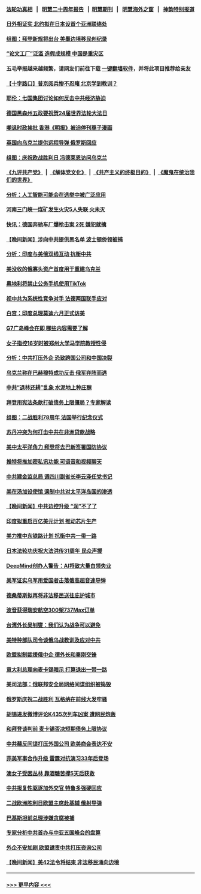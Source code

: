 #### [法轮功真相](https://github.com/gfw-breaker/truth/blob/master/README.md?t=0) &nbsp;&nbsp;|&nbsp;&nbsp; [明慧二十周年报告](https://github.com/gfw-breaker/mh-reports/blob/master/README.md?t=0) &nbsp;&nbsp;|&nbsp;&nbsp;[明慧期刊](https://github.com/gfw-breaker/mh-qikan) &nbsp;&nbsp;|&nbsp;&nbsp; [明慧海外之窗](https://github.com/gfw-breaker/mh-news/blob/master/README.md?t=0) &nbsp;&nbsp;|&nbsp;&nbsp; [神韵特别报道](https://github.com/gfw-breaker/mh-news/blob/master/shenyun.md?t=0)
#### [日外相证实 北约拟在日本设首个亚洲联络处](../pages/nsc418/n13994269.md?t=05121243) 
#### [组图：拜登新规将出台 美墨边境移民创纪录](../pages/nsc418/n13994117.md?t=05121243) 
#### [“论文工厂”泛滥 造假成规模 中国是重灾区](../pages/nsc418/n13994149.md?t=05121243) 
#### 五毛举报越来越频繁，请网友们前往下载 [一键翻墙软件](https://github.com/gfw-breaker/ssr-accounts)，并将此项目推荐给亲友
#### [【十字路口】普京阅兵惨不忍睹 北京学到教训？](../pages/nsc418/n13993878.md?t=05121243) 
#### [耶伦：七国集团讨论如何反击中共经济胁迫](../pages/nsc418/n13994141.md?t=05121243) 
#### [德国黑森州五政要祝贺24届世界法轮大法日](../pages/nsc418/n13991475.md?t=05121243) 
#### [嘲讽时政挨批 香港《明报》被迫停刊尊子漫画](../pages/nsc418/n13993743.md?t=05121243) 
#### [英国向乌克兰提供远程导弹 俄罗斯回应](../pages/nsc418/n13993830.md?t=05121243) 
#### [组图：庆祝欧战胜利日 冯德莱恩访问乌克兰](../pages/nsc418/n13993695.md?t=05121243) 
#### [《九评共产党》](https://github.com/begood0513/9ping.md/blob/master/README.md) &nbsp;|&nbsp; [《解体党文化》](../../../../jtdwh.md/blob/master/README.md)  &nbsp;|&nbsp; [《共产主义的终极目的》](../../../../gczydzjmd.md/blob/master/README.md) &nbsp;|&nbsp; [《魔鬼在统治我们的世界》](../../../../mgztzwmdsj.md/blob/master/README.md) 
#### [分析：人工智能可能会在选举中被广泛应用](../pages/nsc418/n13993781.md?t=05121243) 
#### [河南三门峡一煤矿发生火灾5人失联 火未灭](../pages/nsc418/n13993685.md?t=05121243) 
#### [快讯：德国奔驰车厂爆枪击案 2死 嫌犯就擒](../pages/nsc418/n13993807.md?t=05121243) 
#### [【晚间新闻】涉向中共提供黑名单 波士顿侨领被捕](../pages/nsc418/n13993670.md?t=05121243) 
#### [分析：印度与美俄双线互动 抗衡中共](../pages/nsc418/n13993306.md?t=05121243) 
#### [美没收的俄寡头资产首度用于重建乌克兰](../pages/nsc418/n13993510.md?t=05121243) 
#### [奥地利将禁止公务手机使用TikTok](../pages/nsc418/n13993461.md?t=05121243) 
#### [视中共为系统性竞争对手 法德两国联手应对](../pages/nsc418/n13993297.md?t=05121243) 
#### [白宫：印度总理莫迪六月正式访美](../pages/nsc418/n13993227.md?t=05121243) 
#### [G7广岛峰会在即 哪些内容需要了解](../pages/nsc418/n13993325.md?t=05121243) 
#### [女子指控16岁时被郑州大学马学院教授性侵](../pages/nsc418/n13993178.md?t=05121243) 
#### [分析：中共打压外企 恐致跨国公司和中国决裂](../pages/nsc418/n13993252.md?t=05121243) 
#### [乌克兰称在巴赫穆特成功反击 俄军弃阵而逃](../pages/nsc418/n13993226.md?t=05121243) 
#### [中共“退林还耕”乱象 水泥地上种庄稼](../pages/nsc418/n13993159.md?t=05121243) 
#### [拜登用宪法条款打破债务上限僵局？专家解读](../pages/nsc418/n13993190.md?t=05121243) 
#### [组图：二战胜利78周年 法国举行纪念仪式](../pages/nsc418/n13992949.md?t=05121243) 
#### [苏丹冲突为何打击中共在非洲贷款战略](../pages/nsc418/n13993193.md?t=05121243) 
#### [美中太平洋角力 拜登将去巴新签署国防协议](../pages/nsc418/n13993088.md?t=05121243) 
#### [推特将推加密私讯功能 可语音和视频聊天](../pages/nsc418/n13993143.md?t=05121243) 
#### [中共建金监总局 调四川副省长李云泽任党书记](../pages/nsc418/n13992951.md?t=05121243) 
#### [美在汤加设使馆 遏制中共对太平洋岛国的渗透](../pages/nsc418/n13993012.md?t=05121243) 
#### [【晚间新闻】中共边控升级 “润”不了了](../pages/nsc418/n13992918.md?t=05121243) 
#### [印度拟重启百亿美元计划 推动芯片生产](../pages/nsc418/n13992905.md?t=05121243) 
#### [美力推中东铁路计划 抗衡中共一带一路](../pages/nsc418/n13992820.md?t=05121243) 
#### [日本法轮功庆祝大法洪传31周年 民众声援](../pages/nsc418/n13992674.md?t=05121243) 
#### [DeepMind创办人警告：AI将致大量白领失业](../pages/nsc418/n13992709.md?t=05121243) 
#### [美军证实乌军用爱国者击落俄高超音速导弹](../pages/nsc418/n13992544.md?t=05121243) 
#### [德桑蒂斯拟再将非法移民送往庇护城市](../pages/nsc418/n13992576.md?t=05121243) 
#### [波音获得瑞安航空300架737Max订单](../pages/nsc418/n13992411.md?t=05121243) 
#### [台湾外长吴钊燮：我们认为战争可以避免](../pages/nsc418/n13992424.md?t=05121243) 
#### [美特种部队司令谈俄乌战教训及应对中共](../pages/nsc418/n13992407.md?t=05121243) 
#### [欧盟拟制裁援俄中企 德外长和秦刚交锋](../pages/nsc418/n13992391.md?t=05121243) 
#### [意大利总理向麦卡锡暗示 打算退出一带一路](../pages/nsc418/n13992458.md?t=05121243) 
#### [美司法部：俄联邦安全局网络间谍组织被捣毁](../pages/nsc418/n13992361.md?t=05121243) 
#### [俄罗斯庆祝二战胜利 瓦格纳在前线大发牢骚](../pages/nsc418/n13992115.md?t=05121243) 
#### [胡锡进发微博评论K435次列车凶案 遭网民炮轰](../pages/nsc418/n13992343.md?t=05121243) 
#### [和拜登谈判前 麦卡锡否决短期债务上限协议](../pages/nsc418/n13992273.md?t=05121243) 
#### [中共藉反间谍打压外国公司 欧美商会表达不安](../pages/nsc418/n13992052.md?t=05121243) 
#### [菲美军事合作升级 雷霆对抗演习33年后登场](../pages/nsc418/n13992354.md?t=05121243) 
#### [澳女子受困丛林 靠酒糖苦撑5天后获救](../pages/nsc418/n13991974.md?t=05121243) 
#### [中共报复性驱逐加外交官 特鲁多强硬回应](../pages/nsc418/n13992253.md?t=05121243) 
#### [二战欧洲胜利日欧盟主席赴基辅 俄射导弹](../pages/nsc418/n13992111.md?t=05121243) 
#### [巴基斯坦前总理涉嫌贪腐被捕](../pages/nsc418/n13992252.md?t=05121243) 
#### [专家分析中共首办与中亚五国峰会的盘算](../pages/nsc418/n13991915.md?t=05121243) 
#### [外企不安加剧 欧盟谴责中共打压咨询公司](../pages/nsc418/n13991978.md?t=05121243) 
#### [【晚间新闻】美42法令将结束 非法移民涌向边境](../pages/nsc418/n13992015.md?t=05121243) 

----
#### [ >>> 更早内容 <<< ](../indexes/nsc418-earlier.md)
